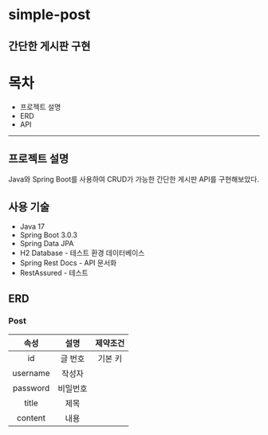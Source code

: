 # simple-post
## 간단한 게시판 구현

# 목차
- 프로젝트 설명
- ERD
- API

---

## 프로젝트 설명

Java와 Spring Boot를 사용하여 CRUD가 가능한 간단한 게시판 API를 구현해보았다.

## 사용 기술
- Java 17
- Spring Boot 3.0.3
- Spring Data JPA
- H2 Database - 테스트 환경 데이터베이스
- Spring Rest Docs - API 문서화
- RestAssured - 테스트

## ERD
### Post
|속성|설명|제약조건|
|  :-:   |  :-:  |:----:|
|   id   |글 번호 |기본 키|
|username| 작성자 |      |
|password|비밀번호|      |
|  title |  제목 |      |
|content |  내용 |      |
